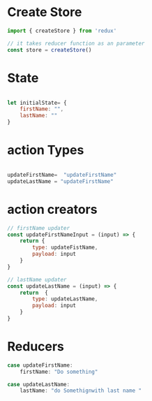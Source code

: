 # Create Store

```jsx
import { createStore } from 'redux'

// it takes reducer function as an parameter
const store = createStore()

```

# State

```jsx

let initialState= {
    firstName: "",
    lastName: ""
}

```

# action Types

```js

updateFirstName=  "updateFirstName"
updateLastName = "updateFirstName"

```

# action creators

```js
// firstName updater
const updateFirstNameInput = (input) => {
    return {
        type: updateFistName,
        payload: input
    }
}

// lastName updater
const updateLastName = (input) => {
    return  {
        type: updateLastName,
        payload: input
    }
}

```

# Reducers
```js
case updateFirstName:
    firstName: "Do something"

case updateLastName:
    lastName: "do Somethignwith last name "

```